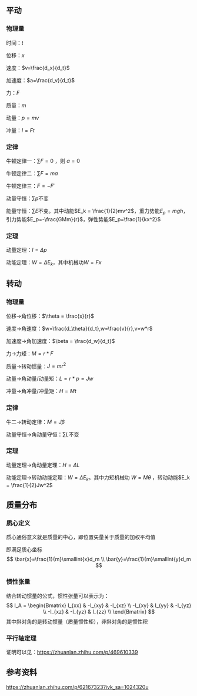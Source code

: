## 平动

### 物理量

时间：$t$

位移：$x$

速度：$v=\frac{d_x}{d_t}$

加速度：$a=\frac{d_v}{d_t}$

力：$F$

质量：$m$

动量：$p=mv$

冲量：$I=Ft$



### 定律

牛顿定律一：$\sum{F}=0$ ，则 $a = 0$

牛顿定律二：$\sum{F} = ma$

牛顿定律三：$F = -F'$

动量守恒：$\sum{p}$不变

能量守恒：$\sum{E}$不变。其中动能$E_k = \frac{1}{2}mv^2$，重力势能$E_p=mgh$，引力势能$E_p=-\frac{GMm}{r}$，弹性势能$E_p=\frac{1}{kx^2}$

### 定理

动量定理：$I=\Delta{p}​$

动能定理：$W = \Delta{E_k}$，其中机械功$W = Fx$



## 转动

### 物理量

位移->角位移：$\theta = \frac{s}{r}​$

速度->角速度：$w=\frac{d_\theta}{d_t},w=\frac{v}{r},v=w*r$

加速度->角加速度：$\beta = \frac{d_w}{d_t}$

力->力矩：$M=r*F$

质量->转动惯量：$J= mr^2$

动量->角动量/动量矩：$L = r*p = Jw$

冲量->角冲量/冲量矩：$H=Mt$



### 定律

牛二->转动定律：$M=J\beta$

动量守恒->角动量守恒：$\sum{L}​$不变



### 定理

动量定理->角动量定理：$H=\Delta{L}$

动能定理->转动动能定理：$W=\Delta{E_k}$。其中力矩机械功 $W=M\theta$ ，转动动能$E_k = \frac{1}{2}Jw^2$





## 质量分布

### 质心定义

质心通俗意义就是质量的中心，即位置矢量关于质量的加权平均值

即满足质心坐标
$$
\bar{x}=\frac{1}{m}\smallint{x}d_m \\
\bar{y}=\frac{1}{m}\smallint{y}d_m
$$




### 惯性张量

结合转动惯量的公式，惯性张量可以表示为：
$$
I_A = \begin{Bmatrix} I_{xx} & -I_{xy} & -I_{xz} \\ 
-I_{xy} & I_{yy}  & -I_{yz}  \\
-I_{xz} & -I_{yz}  & I_{zz}  \\
\end{Bmatrix}
$$
其中斜对角的是转动惯量（质量惯性矩），非斜对角的是惯性积





### 平行轴定理

证明可以见：https://zhuanlan.zhihu.com/p/469610339







## 参考资料

https://zhuanlan.zhihu.com/p/62167323?ivk_sa=1024320u